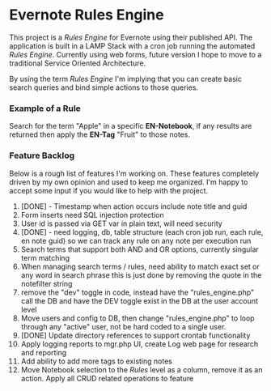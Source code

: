 # Evernote Rules Engine
This project is a *Rules Engine* for Evernote using their published API. The application is built in a LAMP Stack with a cron job running the automated *Rules Engine*. Currently using web forms, future version I hope to move to a traditional Service Oriented Architecture.

By using the term *Rules Engine* I'm implying that you can create basic search queries
and bind simple actions to those queries.

### Example of a Rule
Search for the term "Apple" in a specific **EN-Notebook**, if any results are returned then apply the **EN-Tag** "Fruit" to those notes.

### Feature Backlog
Below is a rough list of features I'm working on. These features completely driven by my own opinion and used to keep me organized. I'm happy to accept some input if you would like to help with the project.

1. [DONE] - Timestamp when action occurs include note title and guid
2. Form inserts need SQL injection protection
3. User id is passed via GET var in plain text, will need security
4. [DONE] - need logging, db, table structure (each cron job run,
    each rule, en note guid) so we can track any rule on any note per execution run
5. Search terms that support both AND and OR options, currently singular term matching
6. When managing search terms / rules, need ability to match exact set or any word in search phrase
    this is just done by removing the quote in the notefilter string
7. remove the "dev" toggle in code, instead have the "rules_engine.php" call the DB and have the DEV toggle exist in the DB at the user account level
8. Move users and config to DB, then change "rules_engine.php" to loop through any "active" user, not be hard coded to a single user.
9. [DONE] Update directory references to support crontab functionality
10. Apply logging reports to mgr.php UI, create Log web page for research and reporting
11. Add ability to add more tags to existing notes
12. Move Notebook selection to the *Rules* level as a column, remove it as an action. Apply all CRUD related operations to feature
